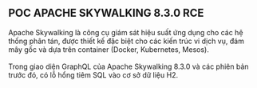 <h2>POC APACHE SKYWALKING 8.3.0 RCE</h2>
Apache Skywalking là công cụ giám sát hiệu suất ứng dụng cho các hệ thống phân tán, được thiết kế đặc biệt cho các kiến ​​trúc vi dịch vụ, đám mây gốc và dựa trên container (Docker, Kubernetes, Mesos).<br><br>
Trong giao diện GraphQL của Apache Skywalking 8.3.0 và các phiên bản trước đó, có lỗ hổng tiêm SQL vào cơ sở dữ liệu H2.

